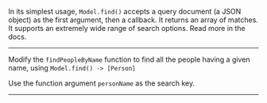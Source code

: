 <div class="challenge-instructions"><div><section id="description">
<p>In its simplest usage, <code>Model.find()</code> accepts a query document (a JSON object) as the first argument, then a callback. It returns an array of matches. It supports an extremely wide range of search options. Read more in the docs.</p>
</section></div><hr/><div><section id="instructions">
<p>Modify the <code>findPeopleByName</code> function to find all the people having a given name, using <code>Model.find() -&gt; [Person]</code></p>
<p>Use the function argument <code>personName</code> as the search key.</p>
</section></div><hr/></div>